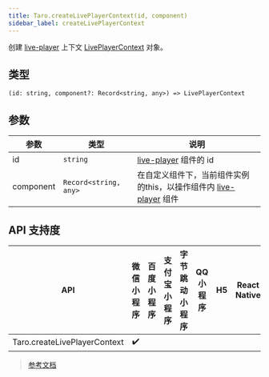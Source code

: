 ```yaml
---
title: Taro.createLivePlayerContext(id, component)
sidebar_label: createLivePlayerContext
---
```


创建 [live-player](https://developers.weixin.qq.com/miniprogram/dev/component/live-player.html) 上下文 [LivePlayerContext](https://developers.weixin.qq.com/miniprogram/dev/api/media/live/LivePlayerContext.html) 对象。

## 类型

```tsx
(id: string, component?: Record<string, any>) => LivePlayerContext
```

## 参数

| 参数 | 类型 | 说明 |
| --- | --- | --- |
| id | `string` | [live-player](https://developers.weixin.qq.com/miniprogram/dev/component/live-player.html) 组件的 id |
| component | `Record<string, any>` | 在自定义组件下，当前组件实例的this，以操作组件内 [live-player](https://developers.weixin.qq.com/miniprogram/dev/component/live-player.html) 组件 |

## API 支持度

| API | 微信小程序 | 百度小程序 | 支付宝小程序 | 字节跳动小程序 | QQ 小程序 | H5 | React Native | 快应用 |
| :---: | :---: | :---: | :---: | :---: | :---: | :---: | :---: | :---: |
| Taro.createLivePlayerContext | ✔️ |  |  |  |  |  |  |  |

> [参考文档](https://developers.weixin.qq.com/miniprogram/dev/api/media/live/wx.createLivePlayerContext.html)
